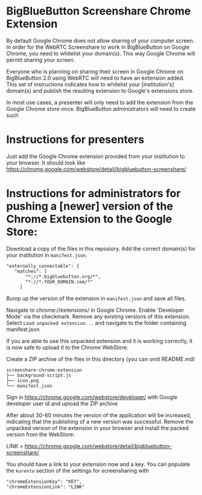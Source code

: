 # BigBlueButton Screenshare Chrome Extension

By default Google Chrome does not allow sharing of your computer screen. In order for the WebRTC Screenshare to work in BigBlueButton on Google Chrome, you need to whitelist your domain(s). This way Google Chrome will permit sharing your screen.

Everyone who is planning on sharing their screen in Google Chrome on BigBlueButton 2.0 using WebRTC will need to have an extension added. This set of instructions indicates how to whitelist your [institution's] domain(s) and publish the resulting extension to Google's extensions store.

In most use cases, a presenter will only need to add the extension from the Google Chrome store once.
BigBlueButton administrators will need to create such 

# Instructions for presenters

Just add the Google Chrome extension provided from your institution to your browser. It should look like 
https://chrome.google.com/webstore/detail/bigbluebutton-screenshare/<some unique identifier>

# Instructions for administrators for pushing a [newer] version of the Chrome Extension to the Google Store:

Download a copy of the files in this reposiory. Add the correct domain(s) for your institution in `manifest.json`.

```
"externally_connectable": {
   "matches": [
       "*://*.bigbluebutton.org/*",
       "*://*.YOUR_DOMAIN.com/*"
     ]
````

Bump up the version of the extension in `manifest.json` and save all files.

Navigate to chrome://extensions/ in Google Chrome. Enable 'Developer Mode' via the checkmark. Remove any existing versions of this extension. Select `Load unpacked extension...` and navigate to the folder containing manifest.json

If you are able to use this unpacked extension and it is working correctly, it is now safe to upload it to the Chrome WebStore.

Create a ZIP archive of the files in this directory (you can omit README.md)

```
screenshare-chrome-extension
├── background-script.js
├── icon.png
└── manifest.json
```


Sign in https://chrome.google.com/webstore/developer/ with Google developer user id
and upload the ZIP archive

After about 30-60 minutes the version of the application will be increased, indicating that the publishing of a new version was successful. Remove the unpacked version of the extension in your browser and install the packed version from the WebStore:

LINK = https://chrome.google.com/webstore/detail/bigbluebutton-screenshare/<KEY>

You should have a link to your extension now and a key.
You can populate the `kurento` section of the settings for screensharing with

```
"chromeExtensionKey": "KEY",
"chromeExtensionLink": "LINK"
```
